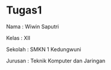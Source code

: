 # Tugas1
<p> Nama      : Wiwin Saputri </p>
<p> Kelas     : XII </p> 
<p> Sekolah   : SMKN 1 Kedungwuni </p>
<p> Jurusan   : Teknik Komputer dan Jaringan </p>
